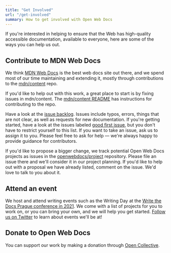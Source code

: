 ```yaml
---
title: "Get Involved"
url: "/get-involved"
summary: How to get involved with Open Web Docs
---
```

If you're interested in helping to ensure that the Web has high-quality accessible documentation, available to everyone, here are some of the ways you can help us out.

## Contribute to MDN Web Docs

We think [MDN Web Docs](https://developer.mozilla.org/) is the best web docs site out there, and we spend most of our time maintaining and extending it, mostly through contributions to the [mdn/content](https://github.com/mdn/content) repo.

If you'd like to help out with this work, a great place to start is by fixing issues in mdn/content. The [mdn/content README](https://github.com/mdn/content) has instructions for contributing to the repo.

Have a look at the [issue backlog](https://github.com/mdn/content/issues). Issues include typos, errors, things that are not clear, as well as requests for new documentation. If you're getting started, have a look at the issues labeled [good first issue](https://github.com/mdn/content/issues?q=is%3Aopen+is%3Aissue+label%3A%22good+first+issue%22), but you don't have to restrict yourself to this list. If you want to take an issue, ask us to assign it to you. Please feel free to ask for help — we're always happy to provide guidance for contributors.

If you'd like to propose a bigger change, we track potential Open Web Docs projects as issues in the [openwebdocs/project](https://github.com/openwebdocs/project/issues) repository. Please file an issue there and we'll consider it in our project planning. If you'd like to help out with a proposal we have already listed, comment on the issue. We'd love to talk to you about it.

## Attend an event

We host and attend writing events such as the Writing Day at the [Write the Docs Prague conference in 2021](https://www.writethedocs.org/conf/prague/2021/writing-day/). We come with a list of projects for you to work on, or you can bring your own, and we will help you get started. [Follow us on Twitter](https://twitter.com/OpenWebDocs) to learn about events we'll be at!

## Donate to Open Web Docs

You can support our work by making a donation through [Open Collective](https://opencollective.com/open-web-docs/).
